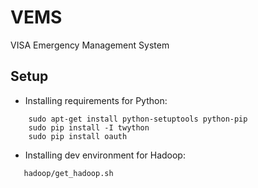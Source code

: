 VEMS
====

VISA Emergency Management System


Setup
-----

* Installing requirements for Python:

```
    sudo apt-get install python-setuptools python-pip
    sudo pip install -I twython
    sudo pip install oauth
```


* Installing dev environment for Hadoop:

```
   hadoop/get_hadoop.sh
```
